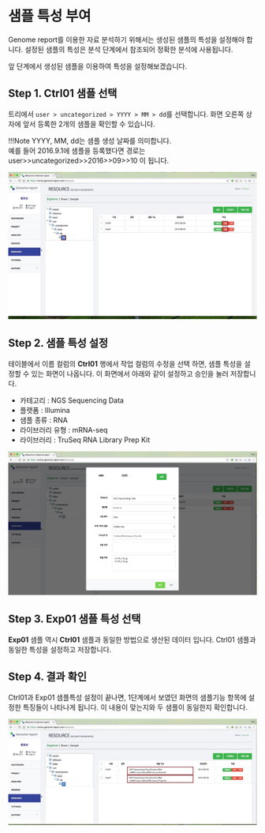 # 샘플 특성 부여

Genome report를 이용한 자료 분석하기 위해서는 생성된 샘플의 특성을 설정해야 합니다.
설정된 샘플의 특성은 분석 단계에서 참조되어 정확한 분석에 사용됩니다.

앞 단계에서 생성된 샘플을 이용하여 특성을 설정해보겠습니다.


## Step 1. Ctrl01 샘플 선택

트리에서  `user > uncategorized > YYYY > MM > dd`를 선택합니다.
화면 오른쪽 상자에 앞서 등록한 2개의 샘플을 확인할 수 있습니다.

!!!Note
    YYYY, MM, dd는 샘플 생성 날짜를 의미합니다.<br>예를 들어 2016.9.1에 샘플을 등록했다면 경로는 user>>uncategorized>>2016>>09>>10 이 됩니다.


![화면](https://github.com/genomereport/gimanual/raw/master/docs/images/sample_feature_screen1.jpg)

## Step 2. 샘플 특성 설정

테이블에서 이름 컬럼의 **Ctrl01** 행에서 작업 컬럼의 <kbd>수정</kbd>을 선택 하면, 샘플 특성을 설정할 수 있는 화면이 나옵니다.
이 화면에서 아래와 같이 설정하고 <kbd>승인</kbd>을 눌러 저장합니다.

* 카테고리 : NGS Sequencing Data
* 플랫폼 : Illumina
* 샘플 종류 : RNA
* 라이브러리 유형 : mRNA-seq
* 라이브러리 : TruSeq RNA Library Prep Kit

![화면](https://github.com/genomereport/gimanual/raw/master/docs/images/sample_feature_screen2.jpg)


## Step 3. Exp01 샘플 특성 선택

**Exp01** 샘플 역시 **Ctrl01** 샘플과 동일한 방법으로 생산된 데이터 입니다. Ctrl01 샘플과 동일한 특성을 설정하고 저장합니다.


## Step 4. 결과 확인

Ctrl01과 Exp01 샘플특성 설정이 끝나면, 1단계에서 보였던 화면의 샘플기능 항목에 설정한 특징들이 나타나게 됩니다.
이 내용이 맞는지와 두 샘플이 동일한지 확인합니다.

 ![화면](https://github.com/genomereport/gimanual/raw/master/docs/images/sample_feature_screen3.jpg)



